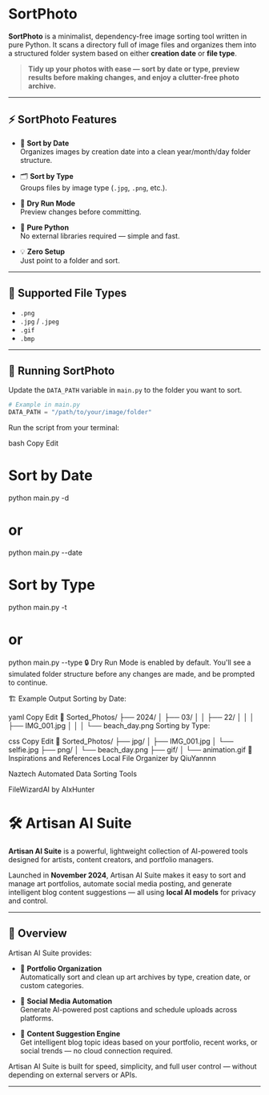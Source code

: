 # SortPhoto

**SortPhoto** is a minimalist, dependency-free image sorting tool written in pure Python. It scans a directory full of image files and organizes them into a structured folder system based on either **creation date** or **file type**.

> **Tidy up your photos with ease — sort by date or type, preview results before making changes, and enjoy a clutter-free photo archive.**

---

## ⚡ SortPhoto Features

- 📅 **Sort by Date**  
  Organizes images by creation date into a clean year/month/day folder structure.

- 🗂️ **Sort by Type**  
  Groups files by image type (`.jpg`, `.png`, etc.).

- 👀 **Dry Run Mode**  
  Preview changes before committing.

- 🧰 **Pure Python**  
  No external libraries required — simple and fast.

- 💡 **Zero Setup**  
  Just point to a folder and sort.

---

## 📁 Supported File Types

- `.png`
- `.jpg` / `.jpeg`
- `.gif`
- `.bmp`

---

## 🚀 Running SortPhoto

Update the `DATA_PATH` variable in `main.py` to the folder you want to sort.

```python
# Example in main.py
DATA_PATH = "/path/to/your/image/folder"

```
Run the script from your terminal:

bash
Copy
Edit
# Sort by Date
python main.py -d
# or
python main.py --date

# Sort by Type
python main.py -t
# or
python main.py --type
🔒 Dry Run Mode is enabled by default.
You'll see a simulated folder structure before any changes are made, and be prompted to continue.

🏗️ Example Output
Sorting by Date:

yaml
Copy
Edit
📁 Sorted_Photos/
├── 2024/
│   ├── 03/
│   │   ├── 22/
│   │   │   ├── IMG_001.jpg
│   │   │   └── beach_day.png
Sorting by Type:

css
Copy
Edit
📁 Sorted_Photos/
├── jpg/
│   ├── IMG_001.jpg
│   └── selfie.jpg
├── png/
│   └── beach_day.png
├── gif/
│   └── animation.gif
🔗 Inspirations and References
Local File Organizer by QiuYannnn

Naztech Automated Data Sorting Tools

FileWizardAI by AIxHunter


# 🛠️ Artisan AI Suite

**Artisan AI Suite** is a powerful, lightweight collection of AI-powered tools designed for artists, content creators, and portfolio managers.

Launched in **November 2024**, Artisan AI Suite makes it easy to sort and manage art portfolios, automate social media posting, and generate intelligent blog content suggestions — all using **local AI models** for privacy and control.

---

## 🧠 Overview

Artisan AI Suite provides:

- 📂 **Portfolio Organization**  
  Automatically sort and clean up art archives by type, creation date, or custom categories.

- 📣 **Social Media Automation**  
  Generate AI-powered post captions and schedule uploads across platforms.

- 📝 **Content Suggestion Engine**  
  Get intelligent blog topic ideas based on your portfolio, recent works, or social trends — no cloud connection required.

Artisan AI Suite is built for speed, simplicity, and full user control — without depending on external servers or APIs.

---